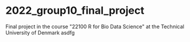 # 2022_group10_final_project
Final project in the course "22100 R for Bio Data Science" at the Technical University of Denmark
asdfg
